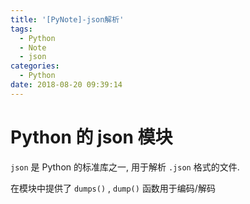 ```yaml
---
title: '[PyNote]-json解析'
tags:
  - Python
  - Note
  - json
categories:
  - Python
date: 2018-08-20 09:39:14
---
```


# Python 的 json 模块

`json` 是 Python 的标准库之一, 用于解析 `.json` 格式的文件.

在模块中提供了 `dumps()` , `dump()` 函数用于编码/解码

